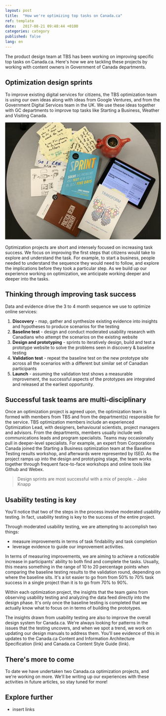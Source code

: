 ```yaml
---
layout: post
title:  "How we're optimizing top tasks on Canada.ca"
ref: template
date:   2017-08-21 09:48:44 +0100
categories: category
published: false
lang: en
---
```


The product design team at TBS has been working on improving specific top tasks on Canada.ca. Here's how we are tackling these projects by working with content owners in Government of Canada departments.

## Optimization design sprints

To improve existing digital services for citizens, the TBS optimization team is using our own ideas along with ideas from Google Ventures, and from the Government Digital Services team in the UK. We use these ideas together with GC departments to improve top tasks like Starting a Business, Weather and Visiting Canada.  

<img class="img-responsive" alt="Photo of Sprint and Transform books, iPad with GDS blog and sketch notes" src="/images/optimize.jpg">

Optimization projects are short and intensely focused on increasing task success. We focus on improving the first steps that citizens would take to explore and understand the task. For example, to start a business, people needed to understand the sequence they would need to follow, and explore the implications before they took a particular step. As we build up our experience working on optimization, we anticipate working deeper and deeper into the tasks. 

## Thinking through improving task success

Data and evidence drive the 3 to 4 month sequence we use to optimize online services:

1. **Discovery** - map, gather and synthesize existing evidence into insights and hypotheses to produce scenarios for the testing
2. **Baseline test** - design and conduct moderated usability research with Canadians who attempt the scenarios on the existing website
3. **Design and prototyping** - sprints to iteratively design, build and test a prototype website to solve the problems seen in discovery & baseline testing
4. **Validation test** - repeat the baseline test on the new prototype site across all the scenarios with a different but similar set of Canadian participants 
5. **Launch** - assuming the validation test shows a measurable improvement, the successful aspects of the prototypes are integrated  and released at the earliest opportunity.

## Successful task teams are multi-disciplinary

Once an optimization project is agreed upon, the optimization team is formed with members from TBS and from the department(s) responsible for the service. TBS optimization members include an experienced Optimization Lead, with designers, behavioural scientists, project managers and advisors.  From the departments, members usually include web communications leads and program specialists.  Teams may occasionally pull in deeper-level specialists. For example, an expert from Corporations Canada joined the Starting a Business optimization team at the Baseline Testing results workshop, and afterwards were represented by ISED. As the project ramps up into the design and prototyping stage, the team works together through frequent face-to-face workshops and online tools like Github and Webex. 

>Design sprints are most successful with a mix of people. - Jake Knapp

## Usability testing is key

You'll notice that two of the steps in the process involve moderated usability testing. In fact, usability testing is key to the success of the entire project.

Through moderated usability testing, we are attempting to accomplish two things:

 - measure improvements in terms of task findability and task completion
 - leverage evidence to guide our improvement activities.

In terms of measuring improvements, we are aiming to achieve a noticeable increase in participants' ability to both find and complete the tasks. Usually, this means something in the range of 10 to 20 percentage points when comparing the baseline testing results to the validation round, depending on where the baseline sits. It's a lot easier to go from from 50% to 70% task success in a single project than it is to go from 70% to 90%. 

Within each optimization project, the insights that the team gains from observing usability testing and analyzing the data feed directly into the design phase. It's only once the baseline testing is completed that we actually know what to focus on in terms of building the prototypes.

The insights drawn from usability testing are also to improve the overall design system for Canada.ca. We're always looking for patterns in the issues that the testing uncovers, and when we spot a trend, we work on updating our design manuals to address them. You'll see evidence of this in updates to the Canada.ca Content and Information Architecture Specification (link) and Canada.ca Content Style Guide (link).

## There's more to come

To date we have undertaken two Canada.ca optimization projects, and we're working on more. We'll be writing up our experiences with these activities in future articles, so stay tuned for more!

## Explore further

- insert links
